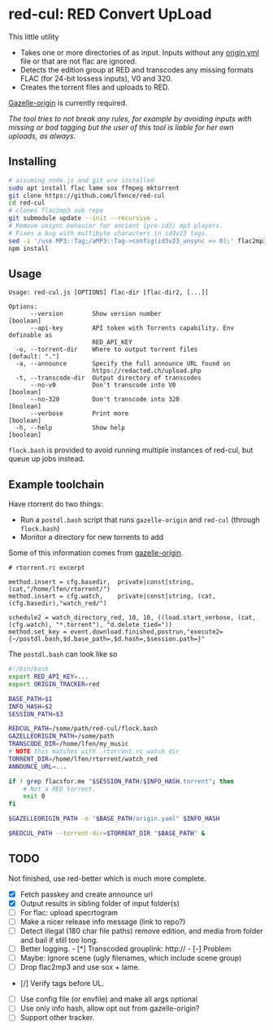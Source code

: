 # red-cul: RED Convert UpLoad
This little utility 
- Takes one or more directories of as input. Inputs without any 
  [origin.yml](https://github.com/x1ppy/gazelle-origin) file or that are not flac
  are ignored.
- Detects the edition group at RED and transcodes any missing formats FLAC (for 24-bit lossess inputs), V0 and 320.
- Creates the torrent files and uploads to RED. 

[Gazelle-origin](https://github.com/x1ppy/gazelle-origin) is currently required.  

*The tool tries to not break any rules, for example by avoiding inputs with
missing or bad tagging but the user of this tool is liable for her own uploads,
as always.*


## Installing

```bash
# assuming node.js and git are installed
sudo apt install flac lame sox ffmpeg mktorrent
git clone https://github.com/lfence/red-cul 
cd red-cul
# clones flac2mp3 sub repo
git submodule update --init --recursive .
# Remove unsync behavior for ancient (pre-id3) mp3 players. 
# Fixes a bug with multibyte characters in id3v23 tags.
sed -i '/use MP3::Tag;/aMP3::Tag->config(id3v23_unsync => 0);' flac2mp3/flac2mp3.pl
npm install
```

## Usage

```
Usage: red-cul.js [OPTIONS] flac-dir [flac-dir2, [...]]

Options:
      --version        Show version number                             [boolean]
      --api-key        API token with Torrents capability. Env definable as
                       RED_API_KEY
  -o, --torrent-dir    Where to output torrent files              [default: "."]
  -a, --announce       Specify the full announce URL found on
                       https://redacted.ch/upload.php
  -t, --transcode-dir  Output directory of transcodes
      --no-v0          Don't transcode into V0                         [boolean]
      --no-320         Don't transcode into 320                        [boolean]
      --verbose        Print more                                      [boolean]
  -h, --help           Show help                                       [boolean]
```

`flock.bash` is provided to avoid running multiple instances of red-cul, but queue
up jobs instead.

## Example toolchain

Have rtorrent do two things:
 - Run a `postdl.bash` script that runs `gazelle-origin` and `red-cul` (through `flock.bash`)
 - Monitor a directory for new torrents to add 

Some of this information comes from [gazelle-origin](https://github.com/x1ppy/gazelle-origin).
```
# rtorrent.rc excerpt

method.insert = cfg.basedir,  private|const|string, (cat,"/home/lfen/rtorrent/")
method.insert = cfg.watch,    private|const|string, (cat,(cfg.basedir),"watch_red/")

schedule2 = watch_directory_red, 10, 10, ((load.start_verbose, (cat, (cfg.watch), "*.torrent"), "d.delete_tied="))
method.set_key = event.download.finished,postrun,"execute2={~/postdl.bash,$d.base_path=,$d.hash=,$session.path=}"
```

The `postdl.bash` can look like so

```bash
#!/bin/bash
export RED_API_KEY=...
export ORIGIN_TRACKER=red

BASE_PATH=$1
INFO_HASH=$2
SESSION_PATH=$3

REDCUL_PATH=/some/path/red-cul/flock.bash
GAZELLEORIGIN_PATH=/some/path
TRANSCODE_DIR=/home/lfen/my_music
# NOTE this matches with .rtorrent.rc watch dir
TORRENT_DIR=/home/lfen/rtorrent/watch_red
ANNOUNCE_URL=...

if ! grep flacsfor.me "$SESSION_PATH/$INFO_HASH.torrent"; then
    # Not a RED torrent.
    exit 0
fi

$GAZELLEORIGIN_PATH -o "$BASE_PATH/origin.yaml" $INFO_HASH

$REDCUL_PATH --torrent-dir=$TORRENT_DIR "$BASE_PATH" &
```

## TODO

Not finished, use red-better which is much more complete.

- [x] Fetch passkey and create announce url
- [x] Output results in sibling folder of input folder(s)
- [ ] For flac: upload specrtogram
- [ ] Make a nicer release info message (link to repo?)
- [ ] Detect illegal (180 char file paths) remove edition, and media
    from folder and bail if still too long.
- [ ] Better logging.
      - [*] Transcoded grouplink: http://
      - [-] Problem
- [ ] Maybe: ignore scene (ugly filenames, which include scene group)
- [ ] Drop flac2mp3 and use sox + lame.
- [/] Verify tags before UL.
- [ ] Use config file (or envfile) and make all args optional
- [ ] Use only info hash, allow opt out from gazelle-origin?
- [ ] Support other tracker.
